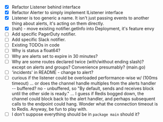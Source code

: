 - [x] Refactor Listener behind interface
- [x] Refactor Alerter to simply implement IListener interface
- [x] Listener is too generic a name. It isn't just passing events to another
      thing about alerts, it's acting on them directly.
- [x] (nah) - move existing notifier.getInfo into Deployment, it's feature envy
- [ ] Add specific PagerDuty notifier.
- [ ] Add specific Slack notifier.
- [ ] Existing TODOs in code
- [ ] Why is status a float64?
- [ ] Why are alerts set to expire in 30 minutes?
- [ ] Why are some routes declared twice (with/without ending slash)?
      except on alerts and groups? Convenience presumably? (main.go)
- [ ] 'incidents' in README - change to alert?
- [ ] curious if the listener could be overloaded performance-wise w/
      (100ms timeout) ... or does the channel handle multiples from the alerts
     handler -- buffered? no - unbuffered, so "By default, sends and receives
     block until the other side is ready." ... I guess if Redis bogged down,
     the channel could block back to the alert handler, and perhaps subsequent
     calls to the endpoint could hang. Wonder what the connection timeout is
     to Redis. Anyway, be fun to play with.
- [ ] I don't suppose everything should be in `package main` should it?
